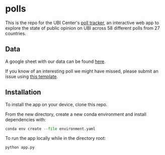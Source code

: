 # polls
This is the repo for the UBI Center's [poll tracker](polls.ubicenter.org), an interactive web app to explore the state of public opinion on UBI across 58 different polls from 27 countries.

## Data
A google sheet with our data can be found [here](https://docs.google.com/spreadsheets/d/1ulqohI6YLYFsz3wm8f5j6BS_JVelu2Ea8SXXa-wwkhQ).

If you know of an interesting poll we might have missed, please submit an issue using [this template](https://github.com/UBICenter/polls/issues/new?assignees=&labels=new-poll&template=new-poll.md&title=Add+poll+from+%5Bpollster%5D+on+%5Bdates%5D).

## Installation
To install the app on your device, clone this repo. 

From the new directory, create a new conda environment and install dependencies with:
```python
conda env create --file environment.yaml
```
To run the app locally while in the directory root:
```python
python app.py
```


